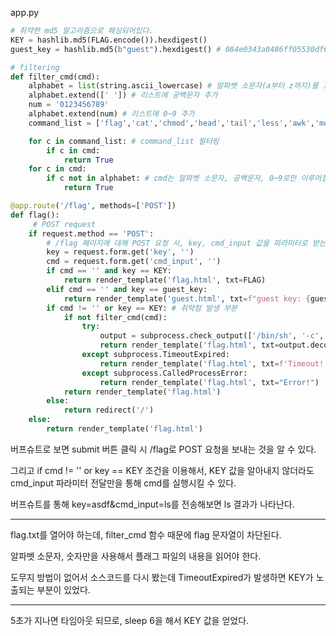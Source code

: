 app.py

```python
# 취약한 md5 알고리즘으로 해싱되어있다.
KEY = hashlib.md5(FLAG.encode()).hexdigest()
guest_key = hashlib.md5(b"guest").hexdigest() # 084e0343a0486ff05530df6c705c8bb4

# filtering
def filter_cmd(cmd):
    alphabet = list(string.ascii_lowercase) # 알파벳 소문자(a부터 z까지)를 포함하는 리스트
    alphabet.extend([' ']) # 리스트에 공백문자 추가
    num = '0123456789'
    alphabet.extend(num) # 리스트에 0~9 추가
    command_list = ['flag','cat','chmod','head','tail','less','awk','more','grep']

    for c in command_list: # command_list 필터링
        if c in cmd:
            return True
    for c in cmd:
        if c not in alphabet: # cmd는 알파벳 소문자, 공백문자, 0~9로만 이루어질 수 있다.
            return True

@app.route('/flag', methods=['POST'])
def flag():
     # POST request
    if request.method == 'POST':
        # /flag 페이지에 대해 POST 요청 시, key, cmd_input 값을 파라미터로 받는다.
        key = request.form.get('key', '')
        cmd = request.form.get('cmd_input', '') 
        if cmd == '' and key == KEY:
            return render_template('flag.html', txt=FLAG)
        elif cmd == '' and key == guest_key:
            return render_template('guest.html', txt=f"guest key: {guest_key}")
        if cmd != '' or key == KEY: # 취약점 발생 부분
            if not filter_cmd(cmd):
                try:
                    output = subprocess.check_output(['/bin/sh', '-c', cmd], timeout=5) # cmd 명령어를 /bin/sh 셸을 통해 실행하고, 결과를 output 변수에 저장함
                    return render_template('flag.html', txt=output.decode('utf-8'))
                except subprocess.TimeoutExpired:
                    return render_template('flag.html', txt=f'Timeout! Your key: {KEY}') # KEY 노출부분
                except subprocess.CalledProcessError:
                    return render_template('flag.html', txt="Error!")
            return render_template('flag.html')
        else:
            return redirect('/')
    else: 
        return render_template('flag.html')
```


버프슈트로 보면 submit 버튼 클릭 시 /flag로 POST 요청을 보내는 것을 알 수 있다.

그리고 if cmd != '' or key == KEY 조건을 이용해서, KEY 값을 알아내지 않더라도 cmd_input 파라미터 전달만을 통해 cmd를 실행시킬 수 있다.

버프슈트를 통해 key=asdf&cmd_input=ls를 전송해보면 ls 결과가 나타난다. 

<hr/>

flag.txt를 열어야 하는데, filter_cmd 함수 때문에 flag 문자열이 차단된다.

알파벳 소문자, 숫자만을 사용해서 플래그 파일의 내용을 읽어야 한다.

도무지 방법이 없어서 소스코드를 다시 봤는데 TimeoutExpired가 발생하면 KEY가 노출되는 부분이 있었다.

<hr/>

5초가 지나면 타임아웃 되므로, sleep 6을 해서 KEY 값을 얻었다.

